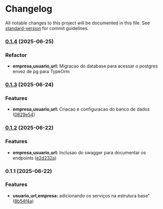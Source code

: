 # Changelog

All notable changes to this project will be documented in this file. See [standard-version](https://github.com/conventional-changelog/standard-version) for commit guidelines.

### [0.1.4](https://github.com/Gianine12/encurtador-url/compare/v0.1.3...v0.1.4) (2025-06-25)

### Refactor
* **empresa,usuario,url:** Migracao do database para acessar o postgres envez de pg para TypeOrm

### [0.1.3](https://github.com/Gianine12/encurtador-url/compare/v0.1.2...v0.1.3) (2025-06-24)


### Features

* **empresa,usuario,url:** Criacao e configuracao do banco de dados ([0829e54](https://github.com/Gianine12/encurtador-url/commit/0829e54dfc55f4c144420ee4fded7435d5171e17))

### [0.1.2](https://github.com/Gianine12/encurtador-url/compare/v0.1.1...v0.1.2) (2025-06-22)


### Features

* **empresa,usuario,url:** Inclusao do swagger para documentar os endpoints ([e2d232a](https://github.com/Gianine12/encurtador-url/commit/e2d232af379efee2e3aea9c86d26d2367ed0e894))

### 0.1.1 (2025-06-22)


### Features

* **usuario,url,empresa:** adicionando os serviços na estrutura base" ([8b54f4a](https://github.com/Gianine12/encurtador-url/commit/8b54f4a5b8b5fb3620092adafb2a2b7b48debdf4))

